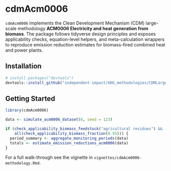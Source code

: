 # cdmAcm0006

`cdmAcm0006` implements the Clean Development Mechanism (CDM) large-scale methodology **ACM0006 Electricity and heat generation from biomass**. The package follows tidyverse design principles and exposes applicability checks, equation-level helpers, and meta-calculation wrappers to reproduce emission reduction estimates for biomass-fired combined heat and power plants.

## Installation

```r
# install.packages("devtools")
devtools::install_github("independent-impact/GHG_methodologies/CDMLargeScale/cdmAcm0006")
```

## Getting Started

```r
library(cdmAcm0006)

data <- simulate_acm0006_dataset(6, seed = 123)

if (check_applicability_biomass_feedstock("agricultural residues") &&
    all(check_applicability_biomass_fraction(0.95))) {
  period_summary <- aggregate_monitoring_periods(data)
  totals <- estimate_emission_reductions_acm0006(data)
}
```

For a full walk-through see the vignette in `vignettes/cdmAcm0006-methodology.Rmd`.
